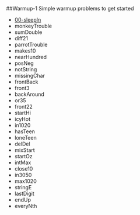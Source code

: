 ##Warmup-1
Simple warmup problems to get started

* [00-sleepIn](00-sleepIn/)
* monkeyTrouble
* sumDouble
* diff21
* parrotTrouble
* makes10
* nearHundred
* posNeg
* notString
* missingChar
* frontBack
* front3
* backAround
* or35
* front22
* startHi
* icyHot
* in1020
* hasTeen
* loneTeen
* delDel
* mixStart
* startOz
* intMax
* close10
* in3050
* max1020
* stringE
* lastDigit
* endUp
* everyNth
